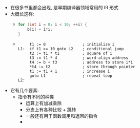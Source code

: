 - 在很多书里都会出现, 是早期编译器领域常用的 IR 形式
- 大概长这样:
	- ```cpp
	  for (int i = 0; i < 10; ++i) {
	      b[i] = i*i; 
	  }
	  ```
	- ```
	       t1 := 0                ; initialize i
	  L1:  if t1 >= 10 goto L2    ; conditional jump
	       t2 := t1 * t1          ; square of i
	       t3 := t1 * 4           ; word-align address
	       t4 := b + t3           ; address to store i*i
	       *t4 := t2              ; store through pointer
	       t1 := t1 + 1           ; increase i
	       goto L1                ; repeat loop
	  L2:
	  
	  ```
- 它有几个要素:
	- 指令有不同的种类
		- 运算上有加减乘除
		- 分支上有各种比较 + 跳转
		- 一般还有用于函数调用和返回的指令
		-